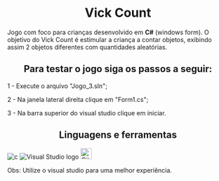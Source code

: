<h1 align="center">Vick Count</h1>

<p>
  Jogo com foco para crianças desenvolvido em <b>C#</b> (windows form). O objetivo do Vick Count é estimular a criança a contar objetos, exibindo assim 2 objetos 
  diferentes com quantidades aleatórias.
</p>

<h2 align="center">Para testar o jogo siga os passos a seguir:</h2>

<p>1 - Execute o arquivo "Jogo_3.sln";</p>
<p>2 - Na janela lateral direita clique em "Form1.cs";</p>
<p>3 - Na barra superior do visual studio clique em iniciar.</p>

<h2 align="center"> Linguagens e ferramentas</h2>
  
<img alt="c" src="https://icons8.com/icon/45490/c-sharp-logo-2">
<img alt="Visual Studio logo" src="https://icons8.com/icon/ezj3zaVtImPg/visual-studio">
<img src="https://img.shields.io/badge/GitHub-181717?logo=github&logoColor=white" alt="GitHub logo" title="GitHub" height="25" />

<p>
  Obs: Utilize o visual studio para uma melhor experiência.
</p>

